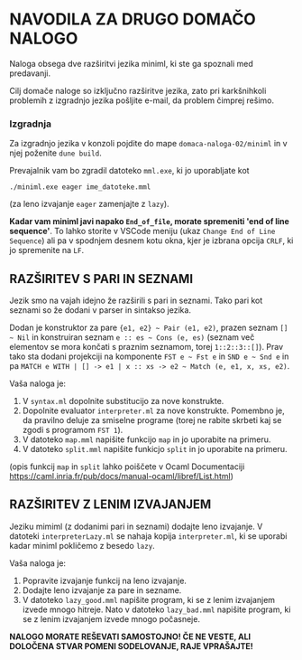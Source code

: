 # NAVODILA ZA DRUGO DOMAČO NALOGO

Naloga obsega dve razširitvi jezika miniml, ki ste ga spoznali med predavanji.

Cilj domače naloge so izključno razširitve jezika, zato pri karkšnihkoli problemih z izgradnjo jezika pošljite e-mail, da problem čimprej rešimo.

### Izgradnja
Za izgradnjo jezika v konzoli pojdite do mape `domaca-naloga-02/miniml` in v njej poženite `dune build`.

Prevajalnik vam bo zgradil datoteko `mml.exe`, ki jo uporabljate kot 

```./miniml.exe eager ime_datoteke.mml```

(za leno izvajanje `eager` zamenjajte z `lazy`).

**Kadar vam miniml javi napako `End_of_file`, morate spremeniti 'end of line sequence'**. To lahko storite v VSCode meniju (ukaz `Change End of Line Sequence`) ali pa v spodnjem desnem kotu okna, kjer je izbrana opcija `CRLF`, ki jo spremenite na `LF`.

## RAZŠIRITEV S PARI IN SEZNAMI

Jezik smo na vajah idejno že razširili s pari in seznami. Tako pari kot seznami so že dodani v parser in sintakso jezika.

Dodan je konstruktor za pare `{e1, e2} ~ Pair (e1, e2)`, prazen seznam `[] ~ Nil` in konstruiran seznam `e :: es ~ Cons (e, es)` (seznam več elementov se mora končati s praznim seznamom, torej `1::2::3::[]`). Prav tako sta dodani projekciji na komponente `FST e ~ Fst e` in `SND e ~ Snd e` in pa `MATCH e WITH | [] -> e1 | x :: xs -> e2 ~ Match (e, e1, x, xs, e2)`.

Vaša naloga je:
1. V `syntax.ml` dopolnite substitucijo za nove konstrukte.
2. Dopolnite evaluator `interpreter.ml` za nove konstrukte. Pomembno je, da pravilno deluje za smiselne programe (torej ne rabite skrbeti kaj se zgodi s programom `FST 1`).
3. V datoteko `map.mml` napišite funkcijo `map` in jo uporabite na primeru.
4. V datoteko `split.mml` napišite funkicjo `split` in jo uporabite na primeru.

(opis funkcij `map` in `split` lahko poiščete v Ocaml Documentaciji https://caml.inria.fr/pub/docs/manual-ocaml/libref/List.html)

## RAZŠIRITEV Z LENIM IZVAJANJEM

Jeziku mimiml (z dodanimi pari in seznami) dodajte leno izvajanje. V datoteki `interpreterLazy.ml` se nahaja kopija `interpreter.ml`, ki se uporabi kadar miniml pokličemo z besedo `lazy`.

Vaša naloga je:
1. Popravite izvajanje funkcij na leno izvajanje.
2. Dodajte leno izvajanje za pare in sezname.
3. V datoteko `lazy_good.mml` napišite program, ki se z lenim izvajanjem izvede mnogo hitreje. Nato v datoteko `lazy_bad.mml` napišite program, ki se z lenim izvajanjem izvede mnogo počasneje.


**NALOGO MORATE REŠEVATI SAMOSTOJNO! ČE NE VESTE, ALI DOLOČENA STVAR POMENI SODELOVANJE, RAJE VPRAŠAJTE!**